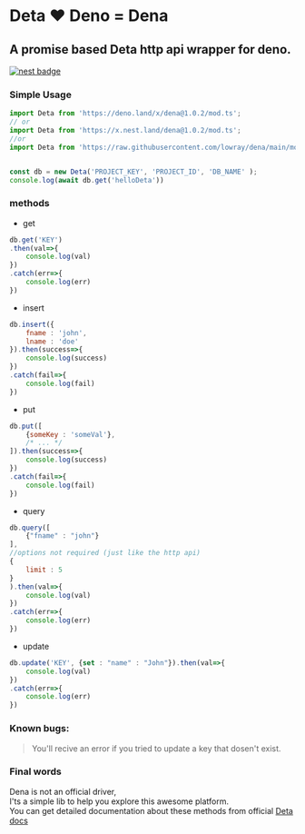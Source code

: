 # Deta ❤️ Deno = Dena
## A promise based Deta http api wrapper for deno.

[![nest badge](https://nest.land/badge.svg)](https://nest.land/package/dena)


### Simple Usage

```javascript
import Deta from 'https://deno.land/x/dena@1.0.2/mod.ts';
// or 
import Deta from 'https://x.nest.land/dena@1.0.2/mod.ts';
//or
import Deta from 'https://raw.githubusercontent.com/lowray/dena/main/mod.ts';


const db = new Deta('PROJECT_KEY', 'PROJECT_ID', 'DB_NAME' );
console.log(await db.get('helloDeta'))
```


### methods
* get
```javascript
db.get('KEY')
.then(val=>{
    console.log(val)
})
.catch(err=>{
    console.log(err)
})
```

* insert
```javascript
db.insert({
    fname : 'john',
    lname : 'doe'
}).then(success=>{
    console.log(success)
})
.catch(fail=>{
    console.log(fail)
})
```
* put
```javascript
db.put([
    {someKey : 'someVal'},
    /* ... */
]).then(success=>{
    console.log(success)
})
.catch(fail=>{
    console.log(fail)
})
```

* query
```javascript
db.query([
    {"fname" : "john"}
],
//options not required (just like the http api)
{
    limit : 5
}
).then(val=>{
    console.log(val)
})
.catch(err=>{
    console.log(err)
})
```
* update
```javascript
db.update('KEY', {set : "name" : "John"}).then(val=>{
    console.log(val)
})
.catch(err=>{
    console.log(err)
})
```
### Known bugs:
> You'll recive an error if you tried to update a key that dosen't exist.

### Final words
Dena is not an official driver,  
I'ts a simple lib to help you explore this awesome platform.  
You can get detailed documentation about these methods from official [Deta docs](https://docs.deta.sh/docs/base/http/)